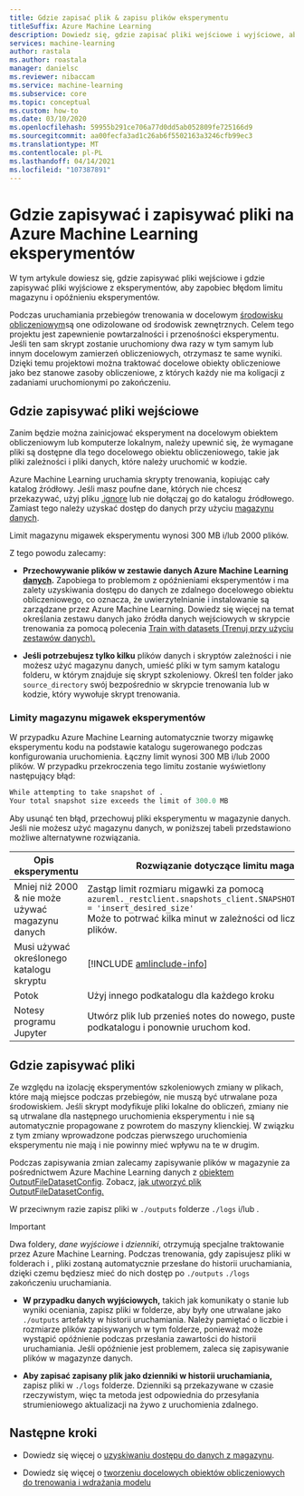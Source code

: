 ```yaml
---
title: Gdzie zapisać plik & zapisu plików eksperymentu
titleSuffix: Azure Machine Learning
description: Dowiedz się, gdzie zapisać pliki wejściowe i wyjściowe, aby zapobiec błędom ograniczania magazynu i opóźnieniu eksperymentów.
services: machine-learning
author: rastala
ms.author: roastala
manager: danielsc
ms.reviewer: nibaccam
ms.service: machine-learning
ms.subservice: core
ms.topic: conceptual
ms.custom: how-to
ms.date: 03/10/2020
ms.openlocfilehash: 59955b291ce706a77d0dd5ab052809fe725166d9
ms.sourcegitcommit: aa00fecfa3ad1c26ab6f5502163a3246cfb99ec3
ms.translationtype: MT
ms.contentlocale: pl-PL
ms.lasthandoff: 04/14/2021
ms.locfileid: "107387891"
---
```

# <a name="where-to-save-and-write-files-for-azure-machine-learning-experiments"></a>Gdzie zapisywać i zapisywać pliki na Azure Machine Learning eksperymentów


W tym artykule dowiesz się, gdzie zapisywać pliki wejściowe i gdzie zapisywać pliki wyjściowe z eksperymentów, aby zapobiec błędom limitu magazynu i opóźnieniu eksperymentów.

Podczas uruchamiania przebiegów trenowania w docelowym [środowisku obliczeniowym](concept-compute-target.md)są one odizolowane od środowisk zewnętrznych. Celem tego projektu jest zapewnienie powtarzalności i przenośności eksperymentu. Jeśli ten sam skrypt zostanie uruchomiony dwa razy w tym samym lub innym docelowym zamierzeń obliczeniowych, otrzymasz te same wyniki. Dzięki temu projektowi można traktować docelowe obiekty obliczeniowe jako bez stanowe zasoby obliczeniowe, z których każdy nie ma koligacji z zadaniami uruchomionymi po zakończeniu.

## <a name="where-to-save-input-files"></a>Gdzie zapisywać pliki wejściowe

Zanim będzie można zainicjować eksperyment na docelowym obiektem obliczeniowym lub komputerze lokalnym, należy upewnić się, że wymagane pliki są dostępne dla tego docelowego obiektu obliczeniowego, takie jak pliki zależności i pliki danych, które należy uruchomić w kodzie.

Azure Machine Learning uruchamia skrypty trenowania, kopiując cały katalog źródłowy. Jeśli masz poufne dane, których nie chcesz przekazywać, użyj pliku [.ignore](how-to-save-write-experiment-files.md#storage-limits-of-experiment-snapshots) lub nie dołączaj go do katalogu źródłowego. Zamiast tego należy uzyskać dostęp do danych przy użyciu [magazynu danych](/python/api/azureml-core/azureml.data).

Limit magazynu migawek eksperymentu wynosi 300 MB i/lub 2000 plików.

Z tego powodu zalecamy:

* **Przechowywanie plików w zestawie danych Azure Machine Learning [danych](/python/api/azureml-core/azureml.data).** Zapobiega to problemom z opóźnieniami eksperymentów i ma zalety uzyskiwania dostępu do danych ze zdalnego docelowego obiektu obliczeniowego, co oznacza, że uwierzytelnianie i instalowanie są zarządzane przez Azure Machine Learning. Dowiedz się więcej na temat określania zestawu danych jako źródła danych wejściowych w skrypcie trenowania za pomocą polecenia [Train with datasets (Trenuj przy użyciu zestawów danych).](how-to-train-with-datasets.md)

* **Jeśli potrzebujesz tylko kilku** plików danych i skryptów zależności i nie możesz użyć magazynu danych, umieść pliki w tym samym katalogu folderu, w którym znajduje się skrypt szkoleniowy. Określ ten folder jako `source_directory` swój bezpośrednio w skrypcie trenowania lub w kodzie, który wywołuje skrypt trenowania.

<a name="limits"></a>

### <a name="storage-limits-of-experiment-snapshots"></a>Limity magazynu migawek eksperymentów

W przypadku Azure Machine Learning automatycznie tworzy migawkę eksperymentu kodu na podstawie katalogu sugerowanego podczas konfigurowania uruchomienia. Łączny limit wynosi 300 MB i/lub 2000 plików. W przypadku przekroczenia tego limitu zostanie wyświetlony następujący błąd:

```Python
While attempting to take snapshot of .
Your total snapshot size exceeds the limit of 300.0 MB
```

Aby usunąć ten błąd, przechowuj pliki eksperymentu w magazynie danych. Jeśli nie możesz użyć magazynu danych, w poniższej tabeli przedstawiono możliwe alternatywne rozwiązania.

Opis &nbsp; eksperymentu|Rozwiązanie dotyczące limitu magazynu
---|---
Mniej niż 2000 & nie może używać magazynu danych| Zastąp limit rozmiaru migawki za pomocą <br> `azureml._restclient.snapshots_client.SNAPSHOT_MAX_SIZE_BYTES = 'insert_desired_size'`<br> Może to potrwać kilka minut w zależności od liczby i rozmiaru plików.
Musi używać określonego katalogu skryptu| [!INCLUDE [amlinclude-info](../../includes/machine-learning-amlignore-gitignore.md)]
Potok|Użyj innego podkatalogu dla każdego kroku
Notesy programu Jupyter| Utwórz plik lub przenieś notes do nowego, pustego `.amlignore` podkatalogu i ponownie uruchom kod.

## <a name="where-to-write-files"></a>Gdzie zapisywać pliki

Ze względu na izolację eksperymentów szkoleniowych zmiany w plikach, które mają miejsce podczas przebiegów, nie muszą być utrwalane poza środowiskiem. Jeśli skrypt modyfikuje pliki lokalne do obliczeń, zmiany nie są utrwalane dla następnego uruchomienia eksperymentu i nie są automatycznie propagowane z powrotem do maszyny klienckiej. W związku z tym zmiany wprowadzone podczas pierwszego uruchomienia eksperymentu nie mają i nie powinny mieć wpływu na te w drugim.

Podczas zapisywania zmian zalecamy zapisywanie plików w magazynie za pośrednictwem Azure Machine Learning danych z [obiektem OutputFileDatasetConfig](/python/api/azureml-core/azureml.data.output_dataset_config.outputfiledatasetconfig). Zobacz, [jak utworzyć plik OutputFileDatasetConfig.](how-to-train-with-datasets.md#where-to-write-training-output)

W przeciwnym razie zapisz pliki w `./outputs` folderze `./logs` i/lub .

>[!Important]
> Dwa foldery, *dane wyjściowe* i *dzienniki*, otrzymują specjalne traktowanie przez Azure Machine Learning. Podczas trenowania, gdy zapisujesz pliki w folderach i , pliki zostaną automatycznie przesłane do historii uruchamiania, dzięki czemu będziesz mieć do nich dostęp po `./outputs` `./logs` zakończeniu uruchamiania.

* **W przypadku danych wyjściowych,** takich jak komunikaty o stanie lub wyniki oceniania, zapisz pliki w folderze, aby były one utrwalane jako `./outputs` artefakty w historii uruchamiania. Należy pamiętać o liczbie i rozmiarze plików zapisywanych w tym folderze, ponieważ może wystąpić opóźnienie podczas przesłania zawartości do historii uruchamiania. Jeśli opóźnienie jest problemem, zaleca się zapisywanie plików w magazynze danych.

* **Aby zapisać zapisany plik jako dzienniki w historii uruchamiania,** zapisz pliki w `./logs` folderze. Dzienniki są przekazywane w czasie rzeczywistym, więc ta metoda jest odpowiednia do przesyłania strumieniowego aktualizacji na żywo z uruchomienia zdalnego.

## <a name="next-steps"></a>Następne kroki

* Dowiedz się więcej o [uzyskiwaniu dostępu do danych z magazynu](how-to-access-data.md).

* Dowiedz się więcej o [tworzeniu docelowych obiektów obliczeniowych do trenowania i wdrażania modelu](how-to-create-attach-compute-studio.md)
